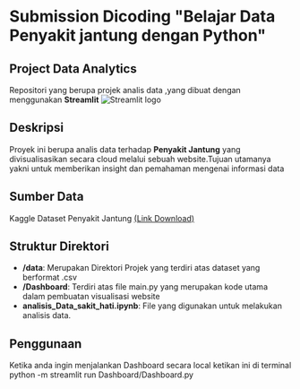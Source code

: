 # Submission Dicoding "Belajar Data Penyakit jantung dengan Python"


## Project Data Analytics

 Repositori yang berupa projek analis data ,yang dibuat dengan menggunakan **Streamlit** <img src="https://user-images.githubusercontent.com/7164864/217935870-c0bc60a3-6fc0-4047-b011-7b4c59488c91.png" alt="Streamlit logo"></img>

## Deskripsi

Proyek ini berupa analis data terhadap **Penyakit Jantung** yang divisualisasikan secara cloud melalui sebuah website.Tujuan utamanya yakni untuk memberikan insight dan pemahaman mengenai informasi data

## Sumber Data

Kaggle Dataset Penyakit Jantung [(Link Download)](https://www.kaggle.com/datasets/fedesoriano/heart-failure-prediction)

## Struktur Direktori

- **/data**: Merupakan Direktori Projek yang terdiri atas dataset yang berformat .csv
- **/Dashboard**: Terdiri atas file main.py yang merupakan kode utama dalam pembuatan visualisasi website
- **analisis_Data_sakit_hati.ipynb**: File yang digunakan untuk melakukan analisis data.

## Penggunaan

Ketika anda ingin menjalankan Dashboard secara local ketikan ini di terminal
python -m streamlit run Dashboard/Dashboard.py